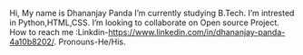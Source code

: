 Hi, My name is Dhananjay Panda
I’m currently studying B.Tech.
I’m intrested in Python,HTML,CSS.
I’m looking to collaborate on Open source Project.
How to reach me :Linkdin-https://www.linkedin.com/in/dhananjay-panda-4a10b8202/.
Pronouns-He/His.
